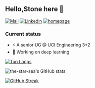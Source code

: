 ## Hello,Stone here 👋 
[![Mail](https://img.shields.io/badge/-gmail-critical?style=flat-square&logo=Gmail&logoColor=white&link=mailto:zt980713@gmail.com)](mailto:zt980713@gmail.com)
[![Linkedin](https://img.shields.io/badge/-LinkedIn-0A66C2?style=flat-square&logo=Linkedin&logoColor=white)](https://www.linkedin.com/in/tong-zhang-stone/)
[![homepage](https://img.shields.io/badge/website-000000?style=flat-square&logo=About.me&logoColor=white)](https://stonezhang.com)
### Current status

- ⚡ A senior UG @ UCI Engineering 3+2
- 🌱 Working on deep learning


[![Top Langs](https://yu-readme.vercel.app/api/top-langs/?username=the-star-sea&layout=compact&theme=algolia)](https://github.com/anuraghazra/github-readme-stats)

![the-star-sea's GitHub stats](https://yu-readme.vercel.app/api?username=the-star-sea&hide_title=true&hide_border=true&show_icons=trueline_height=21&theme=algolia)

[![GitHub Streak](http://github-readme-streak-stats.herokuapp.com?user=the-star-sea&theme=algolia&hide_border=true)](https://git.io/streak-stats)

